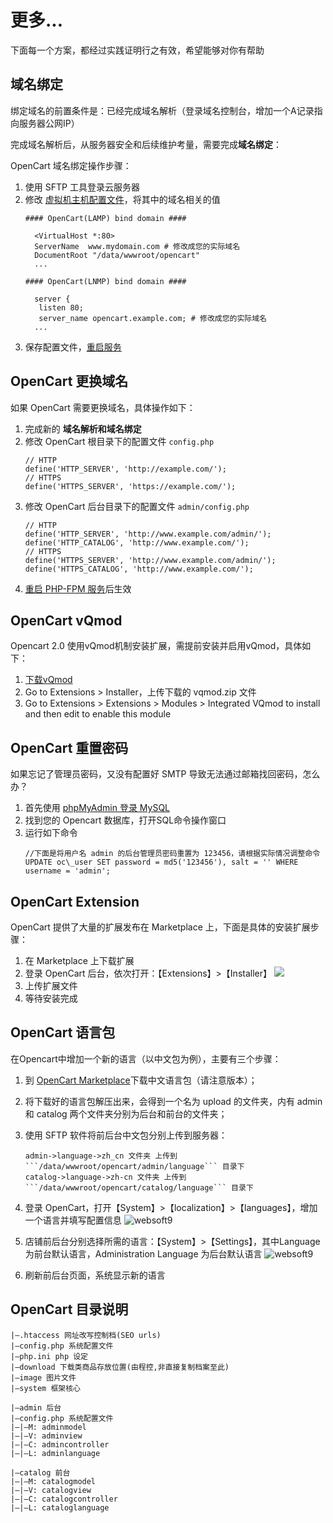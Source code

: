 # 更多...

下面每一个方案，都经过实践证明行之有效，希望能够对你有帮助

## 域名绑定

绑定域名的前置条件是：已经完成域名解析（登录域名控制台，增加一个A记录指向服务器公网IP）  

完成域名解析后，从服务器安全和后续维护考量，需要完成**域名绑定**：

OpenCart 域名绑定操作步骤：

1. 使用 SFTP 工具登录云服务器
2. 修改 [虚拟机主机配置文件](/zh/stack-components.html#apache)，将其中的域名相关的值
   ```text
   #### OpenCart(LAMP) bind domain #### 

     <VirtualHost *:80>
     ServerName  www.mydomain.com # 修改成您的实际域名
     DocumentRoot "/data/wwwroot/opencart"
     ...
     
   #### OpenCart(LNMP) bind domain #### 

     server {
      listen 80;
      server_name opencart.example.com; # 修改成您的实际域名
     ...

   ```
3. 保存配置文件，[重启服务](/zh/admin-services.html#apache)

## OpenCart 更换域名

如果 OpenCart 需要更换域名，具体操作如下：

1. 完成新的 **域名解析和域名绑定**
2. 修改 OpenCart 根目录下的配置文件 `config.php`
   ```
   // HTTP
   define('HTTP_SERVER', 'http://example.com/');
   // HTTPS
   define('HTTPS_SERVER', 'https://example.com/');
   ```
3. 修改 OpenCart 后台目录下的配置文件 `admin/config.php`
   ```
   // HTTP
   define('HTTP_SERVER', 'http://www.example.com/admin/');
   define('HTTP_CATALOG', 'http://www.example.com/');
   // HTTPS
   define('HTTPS_SERVER', 'http://www.example.com/admin/');
   define('HTTPS_CATALOG', 'http://www.example.com/');
   ```
3. [重启 PHP-FPM 服务](/zh/admin-services.html#php-fpm)后生效

## OpenCart vQmod

Opencart 2.0 使用vQmod机制安装扩展，需提前安装并启用vQmod，具体如下：

1. [下载vQmod](https://github.com/vqmod/vqmod)
2. Go to Extensions > Installer，上传下载的 vqmod.zip 文件
3. Go to Extensions > Extensions > Modules > Integrated VQmod to install and then edit to enable this module


## OpenCart 重置密码

如果忘记了管理员密码，又没有配置好 SMTP 导致无法通过邮箱找回密码，怎么办？

1. 首先使用 [phpMyAdmin 登录 MySQL](/zh/admin-mysql.html)
2. 找到您的 Opencart 数据库，打开SQL命令操作窗口
3. 运行如下命令
   ```
   //下面是将用户名 admin 的后台管理员密码重置为 123456，请根据实际情况调整命令
   UPDATE oc\_user SET password = md5('123456'), salt = '' WHERE username = 'admin';
   ```

## OpenCart Extension

OpenCart 提供了大量的扩展发布在 Marketplace 上，下面是具体的安装扩展步骤：

1. 在 Marketplace 上下载扩展
2. 登录 OpenCart 后台，依次打开：【Extensions】>【Installer】
   ![](https://libs.websoft9.com/Websoft9/DocsPicture/en/opencart/opencart-installex-websoft9.png)
3. 上传扩展文件
4. 等待安装完成


## OpenCart 语言包

在Opencart中增加一个新的语言（以中文包为例），主要有三个步骤：

1. 到 [OpenCart Marketplace](https://www.opencart.com/index.php?route=marketplace/extension/info&extension_id=19126&filter_category_id=2&page=8)下载中文语言包（请注意版本）；
2. 将下载好的语言包解压出来，会得到一个名为 upload 的文件夹，内有 admin 和 catalog 两个文件夹分别为后台和前台的文件夹；
3. 使用 SFTP 软件将前后台中文包分别上传到服务器：
   ```
   admin->language->zh_cn 文件夹 上传到  ```/data/wwwroot/opencart/admin/language``` 目录下
   catalog->language->zh-cn 文件夹 上传到 ```/data/wwwroot/opencart/catalog/language``` 目录下
   ```
4. 登录 OpenCart，打开【System】>【localization】>【languages】，增加一个语言并填写配置信息
	![websoft9](http://libs.websoft9.com/Websoft9/DocsPicture/zh/opencart/opencart-language-1-websoft9.png)

5. 店铺前后台分别选择所需的语言：【System】>【Settings】，其中Language 为前台默认语言，Administration Language 为后台默认语言
	   ![websoft9](http://libs.websoft9.com/Websoft9/DocsPicture/zh/opencart/opencart-language-2-websoft9.png)

6. 刷新前后台页面，系统显示新的语言

## OpenCart 目录说明

```
|–.htaccess 网址改写控制档(SEO urls)
|–config.php 系统配置文件
|–php.ini php 设定
|–download 下载类商品存放位置(由程控,非直接复制档案至此)
|–image 图片文件
|–system 框架核心

|–admin 后台
|–config.php 系统配置文件
|–|–M: adminmodel
|–|–V: adminview
|–|–C: admincontroller
|–|–L: adminlanguage

|–catalog 前台
|–|–M: catalogmodel
|–|–V: catalogview
|–|–C: catalogcontroller
|–|–L: cataloglanguage
```